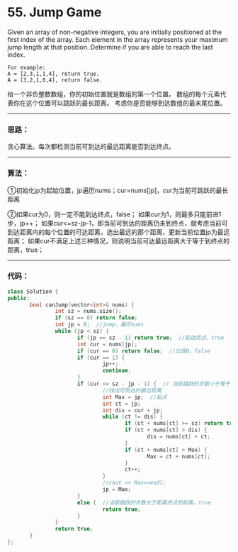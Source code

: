 # 55. Jump Game

Given an array of non-negative integers, you are initially positioned at the first index of the array.
Each element in the array represents your maximum jump length at that position.
Determine if you are able to reach the last index.

    For example:
    A = [2,3,1,1,4], return true.
    A = [3,2,1,0,4], return false.

给一个非负整数数组，你的初始位置就是数组的第一个位置。
数组的每个元素代表你在这个位置可以跳跃的最长距离。
考虑你是否能够到达数组的最末尾位置。

---

### 思路：

贪心算法。每次都检测当前可到达的最远距离能否到达终点。

---

### 算法：

①初始化jp为起始位置，jp遍历nums；cur=nums[jp]，cur为当前可跳跃的最长距离

②如果cur为0，则一定不能到达终点，false；
如果cur为1，则最多只能前进1步，jp++；
如果cur<=sz-jp-1，即当前可到达的距离仍未到终点，就考虑当前可到达距离内的每个位置的可达距离，选出最远的那个距离，更新当前位置jp为最远距离；
如果cur不满足上述三种情况，则说明当前可达最远距离大于等于到终点的距离，true；

---

### 代码：

```c++
class Solution {
public:
       bool canJump(vector<int>& nums) {
               int sz = nums.size();
               if (sz == 0) return false;
               int jp = 0;  //jump，遍历nums
               while (jp < sz) {
                      if (jp == sz - 1) return true;  //到达终点，true
                      int cur = nums[jp];
                      if (cur == 0) return false;  //出现0，false
                      if (cur == 1) {
                              jp++;
                              continue;
                      }
                      if (cur <= sz - jp - 1) {  // 当前跳跃的步数小于等于当前距离终点的距离
                              //找出可到达的最远距离
                              int Max = jp;  //起点
                              int ct = jp;
                              int dis = cur + jp;
                              while (ct != dis) {
                                     if (ct + nums[ct] >= sz) return true;
                                     if (ct + nums[ct] > dis) {
                                            dis = nums[ct] + ct;
                                     }
                                     if (ct + nums[ct] > Max) {
                                            Max = ct + nums[ct];
                                     }
                                     ct++;
                              }
                              //cout << Max<<endl;
                              jp = Max;
                      }
                      else {  //当前跳跃的步数大于距离终点的距离，true
                              return true;
                      }
               }
               return true;
       }
};
```


